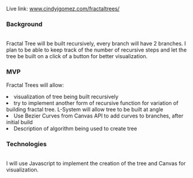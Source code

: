 Live link: www.cindyjgomez.com/fractaltrees/

### Background
<br>
Fractal Tree will be built recursively, every branch will have 2 branches. I plan to be able to keep track of the number of recursive steps and let the tree be built on a click of a button for better visualization.

### MVP
Fractal Trees will allow:
<li> visualization of tree being built recursively
<li> try to implement another form of recursive function for variation of building fractal tree. L-System will allow tree to be built at angle
<li> Use Bezier Curves from Canvas API to add curves to branches, after initial build
<li> Description of algorithm being used to create tree

### Technologies
<br>
I will use Javascript to implement the creation of the tree and Canvas for visualization.


